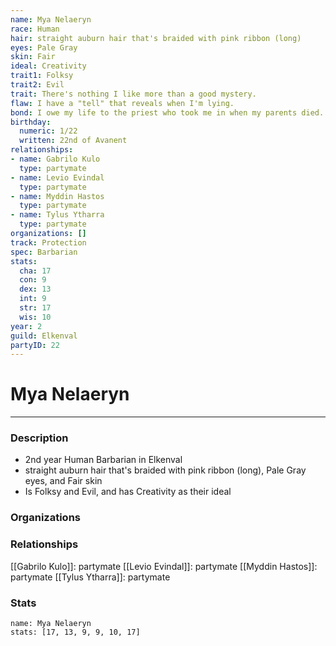 ```yaml
---
name: Mya Nelaeryn
race: Human
hair: straight auburn hair that's braided with pink ribbon (long)
eyes: Pale Gray
skin: Fair
ideal: Creativity
trait1: Folksy
trait2: Evil
trait: There's nothing I like more than a good mystery.
flaw: I have a "tell" that reveals when I'm lying.
bond: I owe my life to the priest who took me in when my parents died.
birthday:
  numeric: 1/22
  written: 22nd of Avanent
relationships:
- name: Gabrilo Kulo
  type: partymate
- name: Levio Evindal
  type: partymate
- name: Myddin Hastos
  type: partymate
- name: Tylus Ytharra
  type: partymate
organizations: []
track: Protection
spec: Barbarian
stats:
  cha: 17
  con: 9
  dex: 13
  int: 9
  str: 17
  wis: 10
year: 2
guild: Elkenval
partyID: 22
---
```

# Mya Nelaeryn
---
### Description
- 2nd year Human Barbarian in Elkenval
- straight auburn hair that's braided with pink ribbon (long), Pale Gray eyes, and Fair skin
- Is Folksy and Evil, and has Creativity as their ideal

### Organizations
### Relationships
[[Gabrilo Kulo]]: partymate
[[Levio Evindal]]: partymate
[[Myddin Hastos]]: partymate
[[Tylus Ytharra]]: partymate
### Stats
```statblock
name: Mya Nelaeryn
stats: [17, 13, 9, 9, 10, 17]
```
